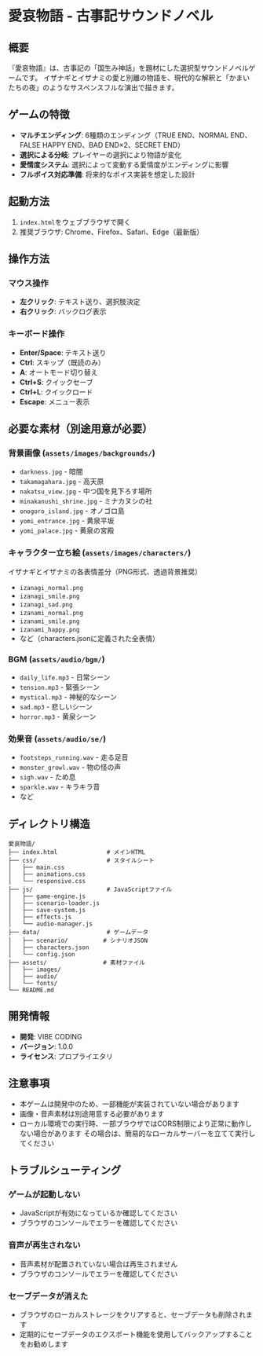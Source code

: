 # 愛哀物語 - 古事記サウンドノベル

## 概要
『愛哀物語』は、古事記の「国生み神話」を題材にした選択型サウンドノベルゲームです。
イザナギとイザナミの愛と別離の物語を、現代的な解釈と「かまいたちの夜」のようなサスペンスフルな演出で描きます。

## ゲームの特徴
- **マルチエンディング**: 6種類のエンディング（TRUE END、NORMAL END、FALSE HAPPY END、BAD END×2、SECRET END）
- **選択による分岐**: プレイヤーの選択により物語が変化
- **愛情度システム**: 選択によって変動する愛情度がエンディングに影響
- **フルボイス対応準備**: 将来的なボイス実装を想定した設計

## 起動方法
1. `index.html`をウェブブラウザで開く
2. 推奨ブラウザ: Chrome、Firefox、Safari、Edge（最新版）

## 操作方法
### マウス操作
- **左クリック**: テキスト送り、選択肢決定
- **右クリック**: バックログ表示

### キーボード操作
- **Enter/Space**: テキスト送り
- **Ctrl**: スキップ（既読のみ）
- **A**: オートモード切り替え
- **Ctrl+S**: クイックセーブ
- **Ctrl+L**: クイックロード
- **Escape**: メニュー表示

## 必要な素材（別途用意が必要）

### 背景画像 (`assets/images/backgrounds/`)
- `darkness.jpg` - 暗闇
- `takamagahara.jpg` - 高天原
- `nakatsu_view.jpg` - 中つ国を見下ろす場所
- `minakanushi_shrine.jpg` - ミナカヌシの社
- `onogoro_island.jpg` - オノゴロ島
- `yomi_entrance.jpg` - 黄泉平坂
- `yomi_palace.jpg` - 黄泉の宮殿

### キャラクター立ち絵 (`assets/images/characters/`)
イザナギとイザナミの各表情差分（PNG形式、透過背景推奨）
- `izanagi_normal.png`
- `izanagi_smile.png`
- `izanagi_sad.png`
- `izanami_normal.png`
- `izanami_smile.png`
- `izanami_happy.png`
- など（characters.jsonに定義された全表情）

### BGM (`assets/audio/bgm/`)
- `daily_life.mp3` - 日常シーン
- `tension.mp3` - 緊張シーン
- `mystical.mp3` - 神秘的なシーン
- `sad.mp3` - 悲しいシーン
- `horror.mp3` - 黄泉シーン

### 効果音 (`assets/audio/se/`)
- `footsteps_running.wav` - 走る足音
- `monster_growl.wav` - 物の怪の声
- `sigh.wav` - ため息
- `sparkle.wav` - キラキラ音
- など

## ディレクトリ構造
```
愛哀物語/
├── index.html              # メインHTML
├── css/                    # スタイルシート
│   ├── main.css
│   ├── animations.css
│   └── responsive.css
├── js/                     # JavaScriptファイル
│   ├── game-engine.js
│   ├── scenario-loader.js
│   ├── save-system.js
│   ├── effects.js
│   └── audio-manager.js
├── data/                   # ゲームデータ
│   ├── scenario/          # シナリオJSON
│   ├── characters.json
│   └── config.json
├── assets/                # 素材ファイル
│   ├── images/
│   ├── audio/
│   └── fonts/
└── README.md
```

## 開発情報
- **開発**: VIBE CODING
- **バージョン**: 1.0.0
- **ライセンス**: プロプライエタリ

## 注意事項
- 本ゲームは開発中のため、一部機能が実装されていない場合があります
- 画像・音声素材は別途用意する必要があります
- ローカル環境での実行時、一部ブラウザではCORS制限により正常に動作しない場合があります
  その場合は、簡易的なローカルサーバーを立てて実行してください

## トラブルシューティング
### ゲームが起動しない
- JavaScriptが有効になっているか確認してください
- ブラウザのコンソールでエラーを確認してください

### 音声が再生されない
- 音声素材が配置されていない場合は再生されません
- ブラウザのコンソールでエラーを確認してください

### セーブデータが消えた
- ブラウザのローカルストレージをクリアすると、セーブデータも削除されます
- 定期的にセーブデータのエクスポート機能を使用してバックアップすることをお勧めします